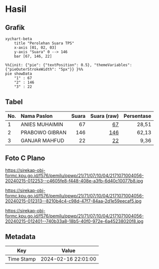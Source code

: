 # Hasil

## Grafik

```mermaid
xychart-beta
    title "Perolehan Suara TPS"
    x-axis [01, 02, 03]
    y-axis "Suara" 0 --> 146
    bar [67, 146, 22]
```

```mermaid
%%{init: {"pie": {"textPosition": 0.5}, "themeVariables": {"pieOuterStrokeWidth": "5px"}} }%%
pie showData
    "1" : 67
    "2" : 146
    "3" : 22
```

## Tabel

| No. | Nama Paslon    | Suara | Suara (raw) | Persentase |
|:--- |:-------------- | -----:| -----------:| ----------:|
| 1   | ANIES MUHAIMIN | 67    | [67][p-1]   | 28,51      |
| 2   | PRABOWO GIBRAN | 146   | [146][p-2]  | 62,13      |
| 3   | GANJAR MAHFUD  | 22    | [22][p-3]   | 9,36       |


[p-1]: https://github.com/gigit-pemilu/pemilu-2024-21-kepulauan-riau/blob/main/pilpres/hitung-suara/sub/21-kepulauan-riau/sub/71-kota-batam/sub/07-sei-beduk/sub/1004-tanjung-piayu/sub/056-tps/sub/paslon-1.txt
[p-2]: https://github.com/gigit-pemilu/pemilu-2024-21-kepulauan-riau/blob/main/pilpres/hitung-suara/sub/21-kepulauan-riau/sub/71-kota-batam/sub/07-sei-beduk/sub/1004-tanjung-piayu/sub/056-tps/sub/paslon-2.txt
[p-3]: https://github.com/gigit-pemilu/pemilu-2024-21-kepulauan-riau/blob/main/pilpres/hitung-suara/sub/21-kepulauan-riau/sub/71-kota-batam/sub/07-sei-beduk/sub/1004-tanjung-piayu/sub/056-tps/sub/paslon-3.txt

## Foto C Plano

https://sirekap-obj-formc.kpu.go.id/f576/pemilu/ppwp/21/71/07/10/04/2171071004056-20240215-012253--c4605fe8-f448-408e-a3fb-6d40c10077b8.jpg

https://sirekap-obj-formc.kpu.go.id/f576/pemilu/ppwp/21/71/07/10/04/2171071004056-20240215-012313--8210b4c4-c98d-47f7-84aa-2d1e59eecaf5.jpg

https://sirekap-obj-formc.kpu.go.id/f576/pemilu/ppwp/21/71/07/10/04/2171071004056-20240215-012401--740b33a8-18b5-40f0-972e-6a45238020f8.jpg


## Metadata

| Key        | Value               |
| ---------- | ------------------- |
| Time Stamp | 2024-02-16 22:01:00 |



